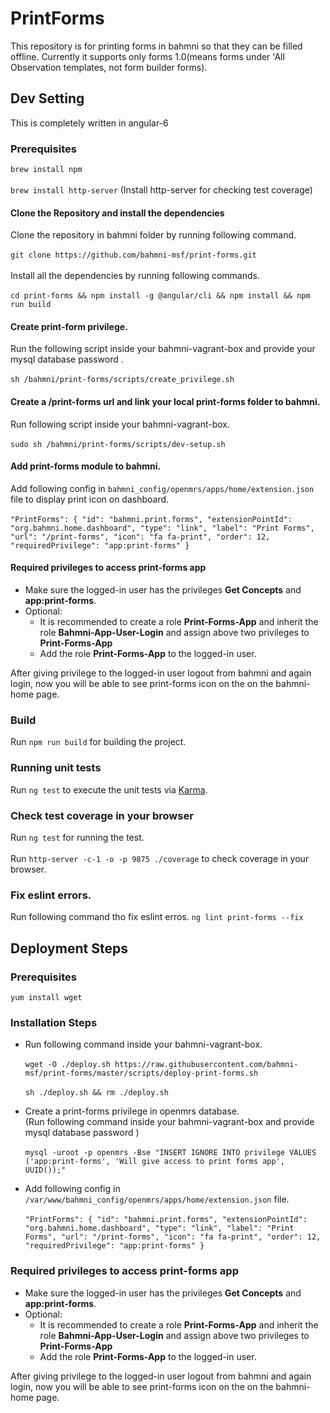 # PrintForms
This repository is for printing forms in bahmni so that they can be filled offline. Currently it supports only forms 1.0(means forms under 'All Observation templates, not form builder forms).
## Dev Setting
This is completely written in angular-6
### Prerequisites
`brew install npm`<br><br>
`brew install http-server`  (Install http-server for checking test coverage)
#### Clone the Repository and install the dependencies
Clone the repository in bahmni folder by running following command.<br><br> 
`git clone https://github.com/bahmni-msf/print-forms.git`<br><br>
Install all the dependencies by running following commands.<br><br>
`cd print-forms && npm install -g @angular/cli && npm install && npm run build`
<br>

#### Create print-form privilege.
Run the following script inside your bahmni-vagrant-box and provide your mysql database password .<br><br>
`sh /bahmni/print-forms/scripts/create_privilege.sh`

#### Create a /print-forms url and link your local print-forms folder to bahmni.
Run following script inside your bahmni-vagrant-box.<br><br>
`sudo sh /bahmni/print-forms/scripts/dev-setup.sh`

#### Add print-forms module to bahmni.
Add following config in `bahmni_config/openmrs/apps/home/extension.json` file to display print icon on dashboard.<br><br>
`"PrintForms": {
   "id": "bahmni.print.forms",
     "extensionPointId": "org.bahmni.home.dashboard",
     "type": "link",
     "label": "Print Forms",
     "url": "/print-forms",
     "icon": "fa fa-print",
     "order": 12,
     "requiredPrivilege": "app:print-forms"
 }`
 
#### Required privileges to access print-forms app
* Make sure the logged-in user has the privileges **Get Concepts** and **app:print-forms**.
* Optional:
  * It is recommended to create a role **Print-Forms-App** and inherit the role **Bahmni-App-User-Login** and assign above two privileges to **Print-Forms-App**
  * Add the role **Print-Forms-App** to the logged-in user.
  
After giving privilege to the logged-in user logout from bahmni and again login, now you will be able to see print-forms icon on the on the bahmni-home page.

### Build
Run `npm run build` for building the project.
### Running unit tests

Run `ng test` to execute the unit tests via [Karma](https://karma-runner.github.io).

### Check test coverage in your browser

Run `ng test` for running the test.<br><br>
Run `http-server -c-1 -o -p 9875 ./coverage` to check coverage in your browser.

### Fix eslint errors.
Run following command tho fix eslint erros.
`ng lint print-forms --fix`

## Deployment Steps
### Prerequisites
`yum install wget`
### Installation Steps

* Run following command inside your bahmni-vagrant-box.<br><br>
`wget -O ./deploy.sh https://raw.githubusercontent.com/bahmni-msf/print-forms/master/scripts/deploy-print-forms.sh`<br><br> 
`sh ./deploy.sh && rm ./deploy.sh`

* Create a print-forms privilege in openmrs database.<br>
(Run following command inside your bahmni-vagrant-box and provide mysql database password ) <br><br>
`mysql -uroot -p openmrs -Bse "INSERT IGNORE INTO privilege VALUES ('app:print-forms', 'Will give access to print forms app', UUID());"`
* Add following config in `/var/www/bahmni_config/openmrs/apps/home/extension.json` file.<br><br>
`"PrintForms": {
   "id": "bahmni.print.forms",
     "extensionPointId": "org.bahmni.home.dashboard",
     "type": "link",
     "label": "Print Forms",
     "url": "/print-forms",
     "icon": "fa fa-print",
     "order": 12,
     "requiredPrivilege": "app:print-forms"
 }`
### Required privileges to access print-forms app
* Make sure the logged-in user has the privileges **Get Concepts** and **app:print-forms**.
* Optional:
  * It is recommended to create a role **Print-Forms-App** and inherit the role **Bahmni-App-User-Login** and assign above two privileges to **Print-Forms-App**
  * Add the role **Print-Forms-App** to the logged-in user.
  
After giving privilege to the logged-in user logout from bahmni and again login, now you will be able to see print-forms icon on the on the bahmni-home page.
